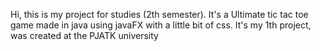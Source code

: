 Hi, this is my project for studies (2th semester). It's a Ultimate tic tac toe game made in java using javaFX with a little bit of css. 
It's my 1th project, was created at the PJATK university
